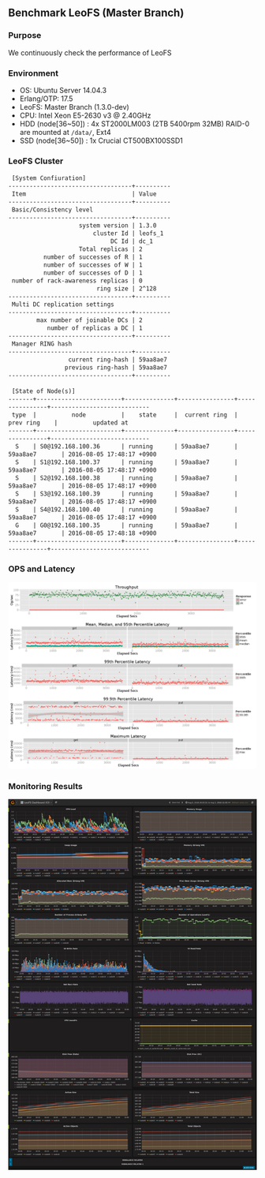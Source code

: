 ## Benchmark LeoFS (Master Branch)

### Purpose
We continuously check the performance of LeoFS

### Environment
* OS: Ubuntu Server 14.04.3
* Erlang/OTP: 17.5
* LeoFS: Master Branch (1.3.0-dev)
* CPU: Intel Xeon E5-2630 v3 @ 2.40GHz
* HDD (node[36~50]) : 4x ST2000LM003 (2TB 5400rpm 32MB) RAID-0 are mounted at `/data/`, Ext4
* SSD (node[36~50]) : 1x Crucial CT500BX100SSD1

### LeoFS Cluster
```
 [System Confiuration]
-----------------------------------+----------
 Item                              | Value    
-----------------------------------+----------
 Basic/Consistency level
-----------------------------------+----------
                    system version | 1.3.0
                        cluster Id | leofs_1
                             DC Id | dc_1
                    Total replicas | 2
          number of successes of R | 1
          number of successes of W | 1
          number of successes of D | 1
 number of rack-awareness replicas | 0
                         ring size | 2^128
-----------------------------------+----------
 Multi DC replication settings
-----------------------------------+----------
        max number of joinable DCs | 2
           number of replicas a DC | 1
-----------------------------------+----------
 Manager RING hash
-----------------------------------+----------
                 current ring-hash | 59aa8ae7
                previous ring-hash | 59aa8ae7
-----------------------------------+----------

 [State of Node(s)]
-------+------------------------+--------------+----------------+----------------+----------------------------
 type  |          node          |    state     |  current ring  |   prev ring    |          updated at         
-------+------------------------+--------------+----------------+----------------+----------------------------
  S    | S0@192.168.100.36      | running      | 59aa8ae7       | 59aa8ae7       | 2016-08-05 17:48:17 +0900
  S    | S1@192.168.100.37      | running      | 59aa8ae7       | 59aa8ae7       | 2016-08-05 17:48:17 +0900
  S    | S2@192.168.100.38      | running      | 59aa8ae7       | 59aa8ae7       | 2016-08-05 17:48:17 +0900
  S    | S3@192.168.100.39      | running      | 59aa8ae7       | 59aa8ae7       | 2016-08-05 17:48:17 +0900
  S    | S4@192.168.100.40      | running      | 59aa8ae7       | 59aa8ae7       | 2016-08-05 17:48:17 +0900
  G    | G0@192.168.100.35      | running      | 59aa8ae7       | 59aa8ae7       | 2016-08-05 17:48:18 +0900
-------+------------------------+--------------+----------------+----------------+----------------------------

```

### OPS and Latency
![ops-latency](summary.png)

### Monitoring Results
![monitoring-results](grafana.png)

